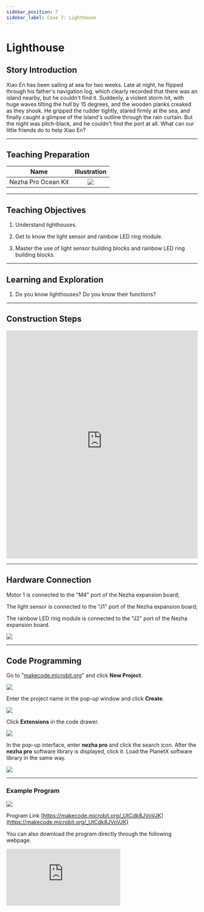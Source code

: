 ```yaml
---
sidebar_position: 7
sidebar_label: Case 7: Lighthouse
---
```


# Lighthouse
## Story Introduction
Xiao En has been sailing at sea for two weeks. Late at night, he flipped through his father's navigation log, which clearly recorded that there was an island nearby, but he couldn't find it. Suddenly, a violent storm hit, with huge waves tilting the hull by 15 degrees, and the wooden planks creaked as they shook. He gripped the rudder tightly, stared firmly at the sea, and finally caught a glimpse of the island's outline through the rain curtain. But the night was pitch-black, and he couldn't find the port at all. What can our little friends do to help Xiao En?

--- 

## Teaching Preparation

| Name | Illustration |
| :----------: | :--------------------------: |
| Nezha Pro Ocean Kit  |   ![](https://wiki-media-ef.oss-cn-hongkong.aliyuncs.com/docs/microbit/building-blocks/nezha-pro-ocean-kit/nezha-pro-ocean-kit-products-introduction-002.png.png)  |

--- 
## Teaching Objectives 
1. Understand lighthouses.

2. Get to know the light sensor and rainbow LED ring module.

3. Master the use of light sensor building blocks and rainbow LED ring building blocks.

--- 
## Learning and Exploration

1. Do you know lighthouses? Do you know their functions?

--- 
## Construction Steps

<embed src="https://wiki-media-ef.oss-cn-hongkong.aliyuncs.com/docs/microbit/building-blocks/nezha-pro-ocean-kit/setup-diagram/case07/nezha-pro-ocean-kit-step-07-1.png.pdf" type="application/pdf" width="100%" height="600px" />

--- 

## Hardware Connection

Motor 1 is connected to the "M4" port of the Nezha expansion board;

The light sensor is connected to the "J1" port of the Nezha expansion board;

The rainbow LED ring module is connected to the "J2" port of the Nezha expansion board.

![](https://wiki-media-ef.oss-cn-hongkong.aliyuncs.com/docs/microbit/building-blocks/nezha-pro-ocean-kit/setup-diagram/case07/nezha-pro-ocean-kit-step-07-3.png.png)

--- 
## Code Programming

Go to "[makecode.microbit.org](https://makecode.microbit.org)" and click **New Project**.

![](https://wiki-media-ef.oss-cn-hongkong.aliyuncs.com/docs/microbit/building-blocks/microbit-space-science-kit/images/microbit-space-science-kit-case01-07.png)

Enter the project name in the pop-up window and click **Create**.

![](https://wiki-media-ef.oss-cn-hongkong.aliyuncs.com/docs/microbit/building-blocks/microbit-space-science-kit/images/microbit-space-science-kit-case01-11.png)

Click **Extensions** in the code drawer.

![](https://wiki-media-ef.oss-cn-hongkong.aliyuncs.com/docs/microbit/building-blocks/microbit-space-science-kit/images/microbit-space-science-kit-case01-09.png)

In the pop-up interface, enter **nezha pro** and click the search icon. After the **nezha pro** software library is displayed, click it. Load the PlanetX software library in the same way.

![](https://wiki-media-ef.oss-cn-hongkong.aliyuncs.com/docs/microbit/building-blocks/microbit-space-science-kit/images/microbit-space-science-kit-case01-10.png)

---
### Example Program

![](https://wiki-media-ef.oss-cn-hongkong.aliyuncs.com/docs/microbit/building-blocks/nezha-pro-ocean-kit/setup-diagram/case07/nezha-pro-ocean-kit-step-07-2.png.png)

Program Link
[https://makecode.microbit.org/_UtCdk8JVoVJK](https://makecode.microbit.org/_UtCdk8JVoVJK)

You can also download the program directly through the following webpage.

<div
    style={{
        position: 'relative',
        paddingBottom: '60%',
        overflow: 'hidden',
    }}
>
    <iframe
        src="https://makecode.microbit.org/_UtCdk8JVoVJK"
        frameborder="0"
        sandbox="allow-popups allow-forms allow-scripts allow-same-origin"
        style={{
            position: 'absolute',
            width: '100%',
            height: '100%',
        }}
    />
</div>

---
### Download Program

Use a USB cable to connect the PC and micro:bit V2.

![](https://wiki-media-ef.oss-cn-hongkong.aliyuncs.com/docs/microbit/building-blocks/microbit-space-science-kit/images/microbit-space-science-kit-manual03.gif)

After successful connection, a drive named MICROBIT will be recognized on the computer.

![](https://wiki-media-ef.oss-cn-hongkong.aliyuncs.com/docs/microbit/building-blocks/microbit-space-science-kit/images/microbit-space-science-kit-manual06.png)

Click ![](https://wiki-media-ef.oss-cn-hongkong.aliyuncs.com/docs/microbit/building-blocks/microbit-space-science-kit/images/microbit-space-science-kit-manual07.png) in the lower left corner and select **Connect Device**.

![](https://wiki-media-ef.oss-cn-hongkong.aliyuncs.com/docs/microbit/building-blocks/microbit-space-science-kit/images/microbit-space-science-kit-manual11.png)

Click ![](https://wiki-media-ef.oss-cn-hongkong.aliyuncs.com/docs/microbit/building-blocks/microbit-space-science-kit/images/microbit-space-science-kit-manual08.png).

![](https://wiki-media-ef.oss-cn-hongkong.aliyuncs.com/docs/microbit/building-blocks/microbit-space-science-kit/images/microbit-space-science-kit-manual12.png)

Click ![](https://wiki-media-ef.oss-cn-hongkong.aliyuncs.com/docs/microbit/building-blocks/microbit-space-science-kit/images/microbit-space-science-kit-manual09.png).

![](https://wiki-media-ef.oss-cn-hongkong.aliyuncs.com/docs/microbit/building-blocks/microbit-space-science-kit/images/microbit-space-science-kit-manual13.png)

In the pop-up window, select **BBC micro:bit CMSIS-DAP**, then select **Connect**. At this point, our micro:bit has been successfully connected.

![](https://wiki-media-ef.oss-cn-hongkong.aliyuncs.com/docs/microbit/building-blocks/microbit-space-science-kit/images/microbit-space-science-kit-manual14.png)

Click **Download Program**

![](https://wiki-media-ef.oss-cn-hongkong.aliyuncs.com/docs/microbit/building-blocks/microbit-space-science-kit/images/microbit-space-science-kit-manual10.png)

---
## Case Demonstration

When the optical fiber sensor detects that the ambient light intensity is ＜ 100, the rainbow LED ring lights up in yellow.

**Picture**

---
## Extended Knowledge

A lighthouse is a tower-shaped luminous navigation mark built near key parts of waterways. The following will introduce it from the dimensions of its history, structure, functions, and examples of famous lighthouses:

### 1. Development History

**Ancient Lighthouses:** Around 270 BC, Ptolemy II commissioned the Greek architect Sostratus to build the world's first lighthouse — the Pharos Lighthouse — at the eastern end of Pharos Island. It not only guided ships entering Alexandria Harbor but also showcased the prominence of Egyptian monarchs, becoming one of the Seven Wonders of the Ancient World. The Romans also built a series of lighthouses, creating the earliest lighthouse network system. Among them, the Ostia Lighthouse, built in 50 AD, remained until the 15th century.

**Modern Lighthouses:** From the end of the 18th century to the 19th century, light emitters with reflectors, lens lighthouses, and electric lighthouses appeared one after another. After the signing of the Sino-British Treaty of Tientsin in 1858, it was stipulated that "buoys, signal boats, tower markers, and watchtowers should be set up at each trading port, which should be constructed by consular officers and local officials after joint consideration", thus kicking off the construction of modern lighthouses in China.

**Contemporary Lighthouses:** In the early 20th century, electricity and calcium carbide acetylene gas began to replace kerosene as the light source of lighthouses, and with the further development of Dalén light, the tower lights could be automatically lit at dusk and turned off at dawn. With the rapid development of science and technology, comprehensive navigation systems such as radar transponders, DGPS systems, and AIS (Automatic Identification System) have been established. Although the navigation function of lighthouses has been weakened, their historical and cultural value has been valued by various countries.

### 2. Basic Structure

**Tower Body:** It can be constructed from various building materials such as stone, bricks, and steel. The main purpose is to adapt to and resist harsh natural conditions such as wind and waves to maintain its stability and durability. The height of the tower body should meet the requirements of the light's range.

**Luminaire:** It consists of two basic parts: a light emitter and a light radiator. The light source of modern lighthouses mainly uses electricity. The center of the light emitter's luminous body is located at the focal point of the condenser lens. The spherical light emitted by the light source becomes a parallel light beam with a certain divergence angle through the condenser lens.

### 3. Main Functions

**Navigation Assistance:** Guide ships to sail, help crew members determine directions in the vast sea, find the correct waterway, and avoid dangerous areas such as shoals, reefs, and sandbars.

**Military Defense:** In the past, lighthouses were often used for military purposes, such as coastal defense observation and preventing smuggling. Generally, there are also defensive facilities such as artillery batteries and castles near lighthouses. In addition, lighthouses can also play a certain role in psychological warfare.

**Sovereignty Assertion:** In disputed waters, lighthouses are often regarded as a symbol of sovereignty.

**Geographical Coordinates:** With the development of modern navigation technology, the navigation value of lighthouses is decreasing, but they have potential historical and cultural value and have become human geographical coordinates pursued by various countries.

### 4. Famous Famous Lighthouses

**Torre de Hércules Lighthouse:** Located in Spain, it was built in the 2nd century AD. It is the only remaining Roman lighthouse still in use so far and holds the title of "the oldest operational lighthouse in the world".

**Cape of Good Hope Lighthouse:** Located at the tip of the Cape of Good Hope Peninsula in Cape Town, South Africa, it is the southernmost lighthouse in Africa and one of the most famous lighthouses in the world. Its original lighthouse was built in 1859 and has been rebuilt and relocated many times due to poor location and other reasons.

**Laotieshan Lighthouse:** Located at the southern end of Lüshunkou, Dalian, Liaoning Province, China, it is surrounded by the sea on three sides. The tower is 14.2 meters high and 6 meters in diameter. It was manufactured by the French and built by the British in 1893 during the Qing Dynasty. In 1997, it was listed as "one of the 100 historical and cultural lighthouses in the world" by the International Association of Marine Aids to Navigation and Lighthouse Authorities (IALA).